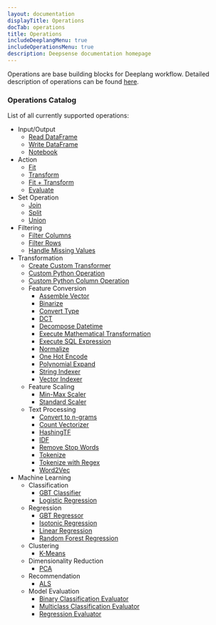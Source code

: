 ```yaml
---
layout: documentation
displayTitle: Operations
docTab: operations
title: Operations
includeDeeplangMenu: true
includeOperationsMenu: true
description: Deepsense documentation homepage
---
```


Operations are base building blocks for Deeplang workflow.
Detailed description of operations can be found [here](deeplang_overview.html#operations).

### Operations Catalog
List of all currently supported operations:

* Input/Output
  * [Read DataFrame](operations/read_dataframe.html)
  * [Write DataFrame](operations/write_dataframe.html)
  * [Notebook](operations/notebook.html)
* Action
  * [Fit](operations/fit.html)
  * [Transform](operations/transform.html)
  * [Fit + Transform](operations/fit_plus_transform.html)
  * [Evaluate](operations/evaluate.html)
* Set Operation
  * [Join](operations/join.html)
  * [Split](operations/split.html)
  * [Union](operations/union.html)
* Filtering
  * [Filter Columns](operations/filter_columns.html)
  * [Filter Rows](operations/filter_rows.html)
  * [Handle Missing Values](operations/handle_missing_values.html)
* Transformation
  * [Create Custom Transformer](operations/create_custom_transformer.html)
  * [Custom Python Operation](operations/custom_python_operation.html)
  * [Custom Python Column Operation](operations/custom_python_column_operation.html)
  * Feature Conversion
    * [Assemble Vector](operations/assemble_vector.html)
    * [Binarize](operations/binarize.html)
    * [Convert Type](operations/convert_type.html)
    * [DCT](operations/dct.html)
    * [Decompose Datetime](operations/decompose_datetime.html)
    * [Execute Mathematical Transformation](operations/execute_mathematical_transformation.html)
    * [Execute SQL Expression](operations/execute_sql_expression.html)
    * [Normalize](operations/normalize.html)
    * [One Hot Encode](operations/one_hot_encode.html)
    * [Polynomial Expand](operations/polynomial_expand.html)
    * [String Indexer](operations/string_indexer.html)
    * [Vector Indexer](operations/vector_indexer.html)
  * Feature Scaling
    * [Min-Max Scaler](operations/min-max_scaler.html)
    * [Standard Scaler](operations/standard_scaler.html)
  * Text Processing
    * [Convert to n-grams](operations/convert_to_n-grams.html)
    * [Count Vectorizer](operations/count_vectorizer.html)
    * [HashingTF](operations/hashingtf.html)
    * [IDF](operations/idf.html)
    * [Remove Stop Words](operations/remove_stop_words.html)
    * [Tokenize](operations/tokenize.html)
    * [Tokenize with Regex](operations/tokenize_with_regex.html)
    * [Word2Vec](operations/word2vec.html)
* Machine Learning
  * Classification
    * [GBT Classifier](operations/gbt_classifier.html)
    * [Logistic Regression](operations/logistic_regression.html)
  * Regression
    * [GBT Regressor](operations/gbt_regressor.html)
    * [Isotonic Regression](operations/isotonic_regression.html)
    * [Linear Regression](operations/linear_regression.html)
    * [Random Forest Regression](operations/random_forest_regression.html)
  * Clustering
    * [K-Means](operations/k-means.html)
  * Dimensionality Reduction
    * [PCA](operations/pca.html)
  * Recommendation
    * [ALS](operations/als.html)
  * Model Evaluation
    * [Binary Classification Evaluator](operations/binary_classification_evaluator.html)
    * [Multiclass Classification Evaluator](operations/multiclass_classification_evaluator.html)
    * [Regression Evaluator](operations/regression_evaluator.html)
